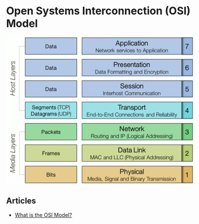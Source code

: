 # Open Systems Interconnection (OSI) Model

![7 Layers](/assets/images/cyber-security/osi-model.png)

## Articles

- [What is the OSI Model?](https://www.cloudflare.com/learning/ddos/glossary/open-systems-interconnection-model-osi/)
